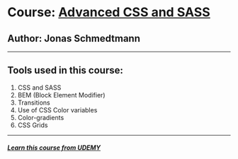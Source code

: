 # Course: [Advanced CSS and SASS](https://www.udemy.com/advanced-css-and-sass/)
## Author: Jonas Schmedtmann
---

## Tools used in this course:
1. CSS and SASS
2. BEM (Block Element Modifier)
3. Transitions
4. Use of CSS Color variables
5. Color-gradients
6. CSS Grids


---
##### [Learn this course from UDEMY](https://www.udemy.com/advanced-css-and-sass/)
